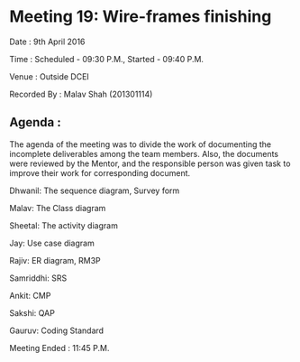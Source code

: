 
Meeting 19: Wire-frames finishing
=============================================
Date : 9th April 2016

Time : Scheduled - 09:30 P.M.,
        Started   - 09:40 P.M.

Venue : Outside DCEI

Recorded By : Malav Shah (201301114)

Agenda :
--------
The agenda of the meeting was to divide the work of documenting the incomplete
 deliverables among the team members. Also, the documents were reviewed by the Mentor,
 and the responsible person was given task to improve their work for corresponding
 document.

Dhwanil: The sequence diagram, Survey form

Malav: The Class diagram

Sheetal: The activity diagram

Jay: Use case diagram

Rajiv: ER diagram, RM3P

Samriddhi: SRS

Ankit: CMP

Sakshi: QAP

Gauruv: Coding Standard

Meeting Ended : 11:45 P.M.
